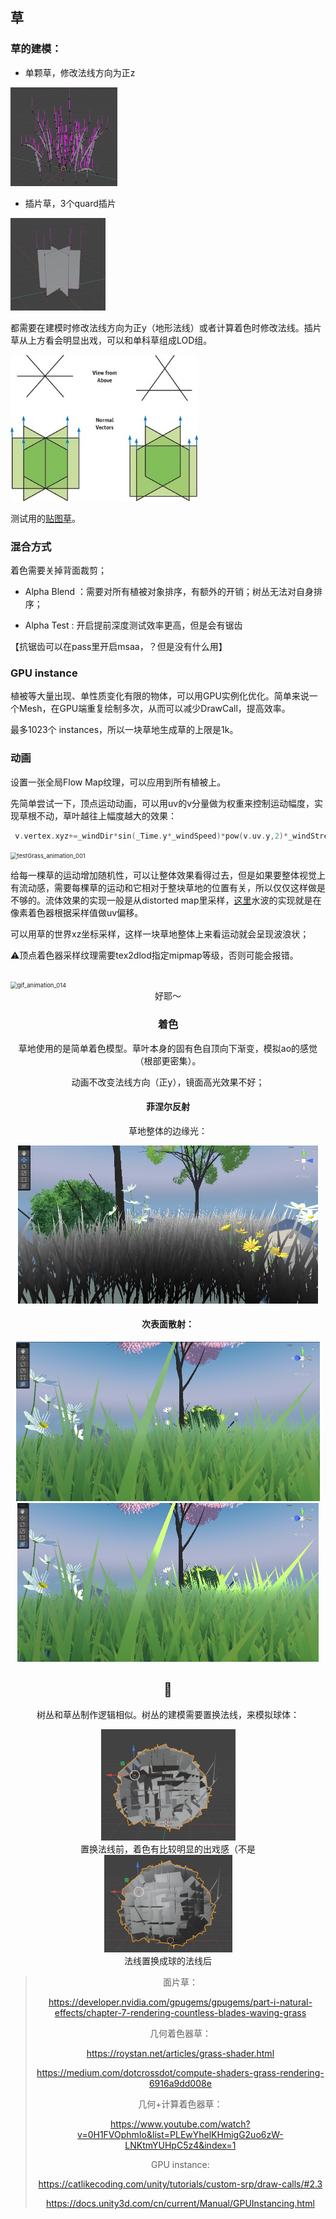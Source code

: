 ## 草

### 草的建模：

* 单颗草，修改法线方向为正z

<img src="notes/grass/建模.png" alt="未命名图片" style="zoom: 33%;" />

* 插片草，3个quard插片

<img src="notes/grass/建模2.png" alt="image-20220419185412702" style="zoom:33%;" />

 都需要在建模时修改法线方向为正y（地形法线）或者计算着色时修改法线。插片草从上方看会明显出戏，可以和单科草组成LOD组。



<img src="notes/grass/1.png" alt="1" style="zoom:75%;" />





测试用的[贴图草](https://learnopengl-cn.github.io/img/04/03/grass.png)。  



### 混合方式

着色需要关掉背面裁剪；

* Alpha Blend ：需要对所有植被对象排序，有额外的开销；树丛无法对自身排序；

* Alpha Test : 开启提前深度测试效率更高，但是会有锯齿

【抗锯齿可以在pass里开启msaa，？但是没有什么用】



### GPU instance

植被等大量出现、单性质变化有限的物体，可以用GPU实例化优化。简单来说一个Mesh，在GPU端重复绘制多次，从而可以减少DrawCall，提高效率。

最多1023个 instances，所以一块草地生成草的上限是1k。



### 动画

设置一张全局Flow Map纹理，可以应用到所有植被上。

先简单尝试一下，顶点运动动画，可以用uv的v分量做为权重来控制运动幅度，实现草根不动，草叶越往上幅度越大的效果：

```c
 v.vertex.xyz+=_windDir*sin(_Time.y*_windSpeed)*pow(v.uv.y,2)*_windStrength;
```

<img src="notes/grass/testGrass_animation_001.gif" alt="testGrass_animation_001" style="zoom: 67%;" />

给每一棵草的运动增加随机性，可以让整体效果看得过去，但是如果要整体视觉上有流动感，需要每棵草的运动和它相对于整块草地的位置有关，所以仅仅这样做是不够的。流体效果的实现一般是从distorted map里采样，[这里](https://roystan.net/media/tutorials/WaterDistortion.png)水波的实现就是在像素着色器根据采样值做uv偏移。

可以用草的世界xz坐标采样，这样一块草地整体上来看运动就会呈现波浪状；

⚠️顶点着色器采样纹理需要tex2dlod指定mipmap等级，否则可能会报错。

```c

```

<img src="notes/grass/gif_animation_014.gif" alt="gif_animation_014" style="zoom:67%;" />

<center>好耶～		


### 着色

草地使用的是简单着色模型。草叶本身的固有色自顶向下渐变，模拟ao的感觉（根部更密集）。

动画不改变法线方向（正y），镜面高光效果不好；

#### 菲涅尔反射

草地整体的边缘光：

<img src="notes/demoScene/边缘光.png" alt="边缘光" style="zoom:50%;" />

#### 次表面散射：

<img src="notes/demoScene/SSSOff.png" alt="SSSOff" style="zoom:50%;" />

<img src="notes/demoScene/SSSOn.png" alt="SSSOn" style="zoom:50%;" />

 

## 🌲

树丛和草丛制作逻辑相似。树丛的建模需要置换法线，来模拟球体：



<img src="notes/grass/置换法线前.png" alt="image-20220419185412702" style="zoom: 50%;" />

<center>置换法线前，着色有比较明显的出戏感（不是
</center>



<img src="notes/grass/置换法线后.png" alt="image-20220419185412702" style="zoom:50%;" />

<center>法线置换成球的法线后</center>



> 面片草：
>
> https://developer.nvidia.com/gpugems/gpugems/part-i-natural-effects/chapter-7-rendering-countless-blades-waving-grass
>
> 几何着色器草：
>
> https://roystan.net/articles/grass-shader.html
>
> https://medium.com/dotcrossdot/compute-shaders-grass-rendering-6916a9dd008e
>
> 几何+计算着色器草：
>
> https://www.youtube.com/watch?v=0H1FVOphmIo&list=PLEwYhelKHmigG2uo6zW-LNKtmYUHpC5z4&index=1
>
>  
>
> GPU instance:
>
> https://catlikecoding.com/unity/tutorials/custom-srp/draw-calls/#2.3
>
> https://docs.unity3d.com/cn/current/Manual/GPUInstancing.html